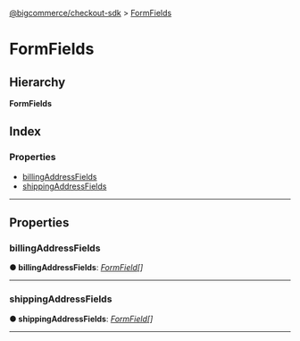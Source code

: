 [@bigcommerce/checkout-sdk](../README.md) > [FormFields](../interfaces/formfields.md)

# FormFields

## Hierarchy

**FormFields**

## Index

### Properties

* [billingAddressFields](formfields.md#billingaddressfields)
* [shippingAddressFields](formfields.md#shippingaddressfields)

---

## Properties

<a id="billingaddressfields"></a>

###  billingAddressFields

**● billingAddressFields**: *[FormField](../#formfield)[]*

___
<a id="shippingaddressfields"></a>

###  shippingAddressFields

**● shippingAddressFields**: *[FormField](../#formfield)[]*

___

